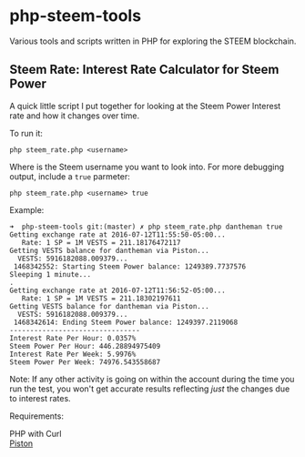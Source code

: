 # php-steem-tools
Various tools and scripts written in PHP for exploring the STEEM blockchain.

## Steem Rate: Interest Rate Calculator for Steem Power

A quick little script I put together for looking at the Steem Power Interest rate and how it changes over time.

To run it:

```
php steem_rate.php <username>
```
Where <username> is the Steem username you want to look into. For more debugging output, include a `true` parmeter:

```
php steem_rate.php <username> true
```
Example:

```
➜  php-steem-tools git:(master) ✗ php steem_rate.php dantheman true
Getting exchange rate at 2016-07-12T11:55:50-05:00...
   Rate: 1 SP = 1M VESTS = 211.18176472117
Getting VESTS balance for dantheman via Piston...
  VESTS: 5916182088.009379...
 1468342552: Starting Steem Power balance: 1249389.7737576
Sleeping 1 minute...
.
Getting exchange rate at 2016-07-12T11:56:52-05:00...
   Rate: 1 SP = 1M VESTS = 211.18302197611
Getting VESTS balance for dantheman via Piston...
  VESTS: 5916182088.009379...
 1468342614: Ending Steem Power balance: 1249397.2119068
--------------------------------
Interest Rate Per Hour: 0.0357%
Steem Power Per Hour: 446.28894975409
Interest Rate Per Week: 5.9976%
Steem Power Per Week: 74976.543558687
```

Note: If any other activity is going on within the account during the time you run the test, you won't get accurate results reflecting *just* the changes due to interest rates.

Requirements:

PHP with Curl  
[Piston](http://piston.readthedocs.io/en/develop/index.html)
